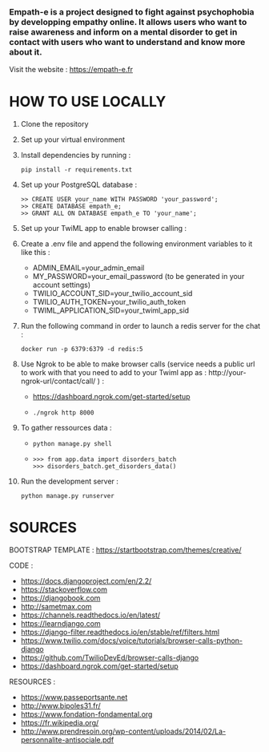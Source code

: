 ### **Empath-e** is a project designed to fight against psychophobia by developping empathy online. It allows users who want to raise awareness and inform on a mental disorder to get in contact with users who want to understand and know more about it.

Visit the website : https://empath-e.fr


# HOW TO USE LOCALLY

1. Clone the repository
2. Set up your virtual environment
3. Install dependencies by running : 
    ```
    pip install -r requirements.txt
    ```

4. Set up your PostgreSQL database :
    ```
    >> CREATE USER your_name WITH PASSWORD 'your_password';
    >> CREATE DATABASE empath_e;
    >> GRANT ALL ON DATABASE empath_e TO 'your_name';
    ```

5. Set up your TwiML app to enable browser calling : 

6. Create a .env file and append the following environment variables to it like this :

    - ADMIN_EMAIL=your_admin_email
    - MY_PASSWORD=your_email_password (to be generated in your account settings)
    - TWILIO_ACCOUNT_SID=your_twilio_account_sid
    - TWILIO_AUTH_TOKEN=your_twilio_auth_token
    - TWIML_APPLICATION_SID=your_twiml_app_sid

7. Run the following command in order to launch a redis server for the chat :
    ```
    docker run -p 6379:6379 -d redis:5
    ```

8. Use Ngrok to be able to make browser calls (service needs a public url to work with that you need to add to your Twiml app as : http://your-ngrok-url/contact/call/ ) :  

    - https://dashboard.ngrok.com/get-started/setup
    - 
        ```
        ./ngrok http 8000 
        ```

9. To gather ressources data :

    - 
        ```
        python manage.py shell
        ```
    - 
        ```
        >>> from app.data import disorders_batch
        >>> disorders_batch.get_disorders_data()
        ```

10. Run the development server : 
    ```
    python manage.py runserver
    ```








# SOURCES

BOOTSTRAP TEMPLATE :
https://startbootstrap.com/themes/creative/


CODE :
- https://docs.djangoproject.com/en/2.2/
- https://stackoverflow.com
- https://djangobook.com
- http://sametmax.com
- https://channels.readthedocs.io/en/latest/
- https://learndjango.com
- https://django-filter.readthedocs.io/en/stable/ref/filters.html
- https://www.twilio.com/docs/voice/tutorials/browser-calls-python-django
- https://github.com/TwilioDevEd/browser-calls-django
- https://dashboard.ngrok.com/get-started/setup


RESOURCES : 
- https://www.passeportsante.net
- http://www.bipoles31.fr/
- https://www.fondation-fondamental.org
- https://fr.wikipedia.org/
- http://www.prendresoin.org/wp-content/uploads/2014/02/La-personnalite-antisociale.pdf